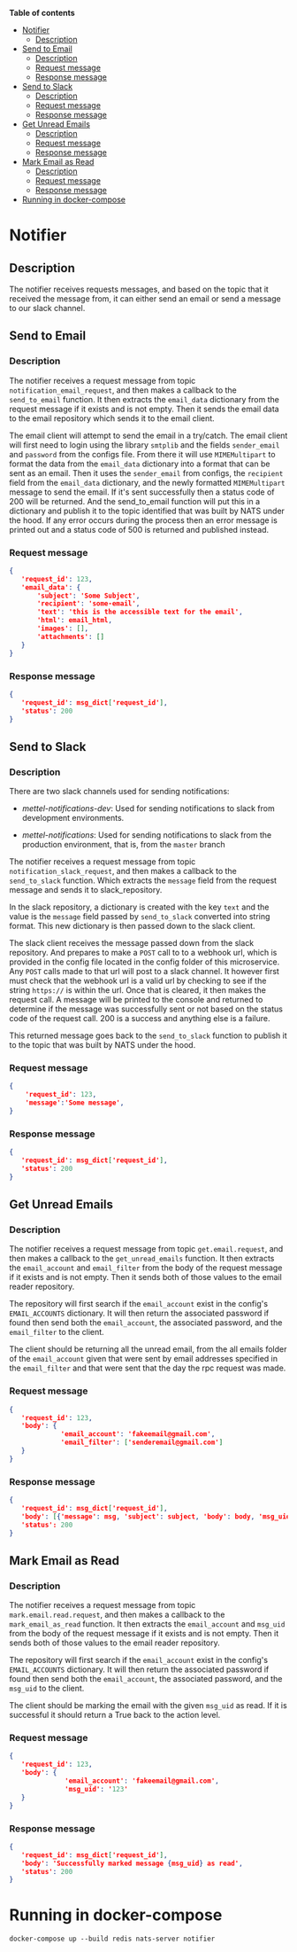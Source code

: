 **Table of contents**

- [Notifier](#notifier)
  - [Description](#notifier-description)
- [Send to Email](#send-to-email)
  - [Description](#send-to-email_description)
  - [Request message](#send-to-email_request_message)
  - [Response message](#send-to-email_response_message)
- [Send to Slack](#send-to-slack)
  - [Description](#send-to-slack_description)
  - [Request message](#send-to-slack_request_message)
  - [Response message](#send-to-slack_response_message)
- [Get Unread Emails](#get-unread-emails)
  - [Description](#get-unread-emails_description)
  - [Request message](#get-unread-emails_request_message)
  - [Response message](#get-unread-emails_response_message)
- [Mark Email as Read](#mark-email-as-read)
  - [Description](#mark-email-as-read_description)
  - [Request message](#mark-email-as-read_request_message)
  - [Response message](#mark-email-as-read_response_message)  
- [Running in docker-compose](#running-in-docker-compose)

# Notifier

## Description <a name="notifier-description"></a>

The notifier receives requests messages, and based on the topic that it received the message from, it can either send an email
or send a message to our slack channel.

## Send to Email

### Description <a name="send-to-email_description"></a>

The notifier receives a request message from topic `notification_email_request`, and then makes a callback to the 
`send_to_email` function. It then extracts the `email_data` dictionary from the request message if it exists and is not empty.
Then it sends the email data to the email repository which sends it to the email client.

The email client will attempt to send the email in a try/catch. The email client will first need to login using 
the library `smtplib` and the fields `sender_email` and `password` from the configs file. From there it will use
`MIMEMultipart` to format the data from the `email_data` dictionary into a format that can be sent as an email. Then
it uses the `sender_email` from configs, the `recipient` field from the `email_data` dictionary, and the newly formatted
`MIMEMultipart` message to send the email. If it's sent successfully then a status code of 200 will be returned. And
the send_to_email function will put this in a dictionary and publish it to the topic identified that was built by NATS under
the hood. If any error occurs during the process then an error message is printed out and a status code of
500 is returned and published instead. 

### Request message <a name="send-to-email_request_message"></a>

 ```json
{
    'request_id': 123,
    'email_data': {
        'subject': 'Some Subject',
        'recipient': 'some-email',
        'text': 'this is the accessible text for the email',
        'html': email_html,
        'images': [],
        'attachments': []
    }
}
```

### Response message <a name="send-to-email_response_message"></a>

```json
{
   'request_id': msg_dict['request_id'], 
   'status': 200
}
```

## Send to Slack

### Description <a name="send-to-slack_description"></a>

There are two slack channels used for sending notifications:

- *mettel-notifications-dev*: Used for sending notifications to slack from development environments.

- *mettel-notifications*: Used for sending notifications to slack from the production environment, that is, from the `master` branch

The notifier receives a request message from topic `notification_slack_request`, and then makes a callback to the 
`send_to_slack` function. Which extracts the `message` field from the request message and sends it to slack_repository. 

In the slack repository, a dictionary is created with the key `text` and the value is the `message` field passed by 
`send_to_slack` converted into string format. This new dictionary is then passed down to the slack client. 

The slack client receives the message passed down from the slack repository. And prepares to make a `POST` call to 
to a webhook url, which is provided in the config file located in the config folder of this 
microservice. Any `POST` calls made to that url will post to a slack channel. It however
first must check that the webhook url is a valid url by checking to see if the string 
`https://` is within the url.  Once that is cleared, it then makes the request call. A message will be 
printed to the console and returned to determine if the message was successfully sent or not based on the status
code of the request call. 200 is a success and anything else is a failure.

This returned message goes back to the `send_to_slack` function to publish it to the topic that was built by NATS under
the hood.

### Request message <a name="send-to-slack_request_message"></a>

```json
{
    'request_id': 123,
    'message':'Some message',
}
```

### Response message <a name="send-to-slack_response_message"></a>

```json
{
   'request_id': msg_dict['request_id'], 
   'status': 200
}
```

## Get Unread Emails

### Description <a name="get-unread-emails_description"></a>
The notifier receives a request message from topic `get.email.request`, and then makes a callback to the 
`get_unread_emails` function. It then extracts the `email_account` and `email_filter` from the body of the request message if it exists and is not empty.
Then it sends both of those values to the email reader repository. 

The repository will first search if the `email_account` exist in the config's `EMAIL_ACCOUNTS` dictionary. It will then 
return the associated password if found then send both the `email_account`, the associated password, and the `email_filter` to the client.

The client should be returning all the unread email, from the all emails folder of the `email_account` given that were sent
by email addresses specified in the `email_filter` and that were sent that the day the rpc request was made.


### Request message <a name="get-unread-emails_request_message"></a>

 ```json
{
    'request_id': 123,
    'body': {
              'email_account': 'fakeemail@gmail.com',
              'email_filter': ['senderemail@gmail.com']
    }
}
```

### Response message <a name="gget-unread-emails_response_message"></a>

```json
{
   'request_id': msg_dict['request_id'], 
   'body': [{'message': msg, 'subject': subject, 'body': body, 'msg_uid': msg_uid}] #List of unread emails
   'status': 200
}
```

## Mark Email as Read

### Description <a name="mark-email-as-read_description"></a>
The notifier receives a request message from topic `mark.email.read.request`, and then makes a callback to the 
`mark_email_as_read` function. It then extracts the `email_account` and `msg_uid` from the body of the request message if it exists and is not empty.
Then it sends both of those values to the email reader repository. 

The repository will first search if the `email_account` exist in the config's `EMAIL_ACCOUNTS` dictionary. It will then 
return the associated password if found then send both the `email_account`, the associated password, and the `msg_uid` to the client.

The client should be marking the email with the given `msg_uid` as read. If it is successful it should return a True back
to the action level.

### Request message <a name="mark-email-as-read_request_message"></a>

 ```json
{
    'request_id': 123,
    'body': {
               'email_account': 'fakeemail@gmail.com',
               'msg_uid': '123'
    }
}
```

### Response message <a name="mark-email-as-read_response_message"></a>
```json
{
   'request_id': msg_dict['request_id'], 
   'body': 'Successfully marked message {msg_uid} as read',
   'status': 200
}
```

# Running in docker-compose

`docker-compose up --build redis nats-server notifier`

